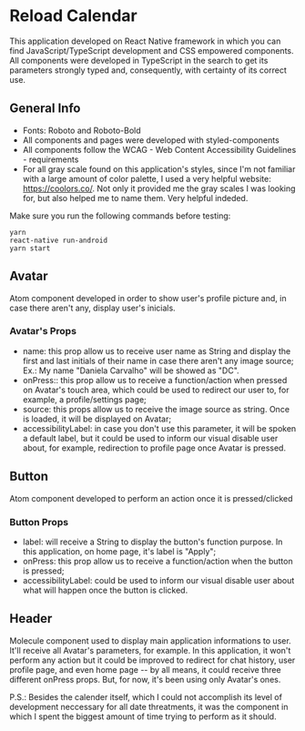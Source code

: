 # Reload Calendar

This application developed on React Native framework in which you can find JavaScript/TypeScript development and CSS empowered components. All components were developed in TypeScript in the search to get its parameters strongly typed and, consequently, with certainty of its correct use.

## General Info 
- Fonts: Roboto and Roboto-Bold
- All components and pages were developed with styled-components
- All components follow the WCAG - Web Content Accessibility Guidelines - requirements
- For all gray scale found on this application's styles, since I'm not familiar with a large amount of color palette, I used a very helpful website: https://coolors.co/. Not only it provided me the gray scales I was looking for, but also helped me to name them. Very helpful indeded.

Make sure you run the following commands before testing:
```
yarn
react-native run-android
yarn start
```

## Avatar
Atom component developed in order to show user's profile picture and, in case there aren't any, display user's inicials.

### Avatar's Props
- name: this prop allow us to receive user name as String and display the first and last initials of their name in case there aren't any image source;
    Ex.: My name "Daniela Carvalho" will be showed as "DC".
- onPress:: this prop allow us to receive a function/action when pressed on Avatar's touch area, which could be used to redirect our user to, for example, a profile/settings page;
- source: this props allow us to receive the image source as string. Once is loaded, it will be displayed on Avatar;
- accessibilityLabel: in case you don't use this parameter, it will be spoken a default label, but it could be used to inform our visual disable user about, for example, redirection to profile page once Avatar is pressed.

## Button
Atom component developed to perform an action once it is pressed/clicked

### Button Props
- label: will receive a String to display the button's function purpose. In this application, on home page, it's label is "Apply";
- onPress: this prop allow us to receive a function/action when the button is pressed;
- accessibilityLabel: could be used to inform our visual disable user about what will happen once the button is clicked.

## Header
Molecule component used to display main application informations to user. It'll receive all Avatar's parameters, for example. In this application, it won't perform any action but it could be improved to redirect for chat history, user profile page, and even home page -- by all means, it could receive three different onPress props. But, for now, it's been using only Avatar's ones.

P.S.: Besides the calender itself, which I could not accomplish its level of development neccessary for all date threatments, it was the component in which I spent the biggest amount of time trying to perform as it should.

